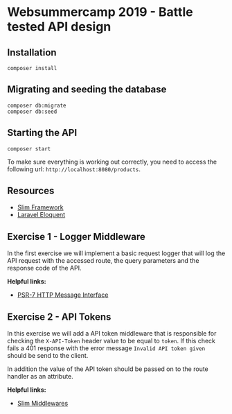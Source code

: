 # Websummercamp 2019 - Battle tested API design

## Installation

```
composer install
```

## Migrating and seeding the database

```
composer db:migrate
composer db:seed
```

## Starting the API

```
composer start
```

To make sure everything is working out correctly, you need to access the following url: `http://localhost:8080/products`.

## Resources

* [Slim Framework](https://www.slimframework.com/docs/v4/)
* [Laravel Eloquent](https://laravel.com/docs/5.8/eloquent)

## Exercise 1 - Logger Middleware

In the first exercise we will implement a basic request logger that will log the API request with the accessed route, the query parameters and the response code of the API.

**Helpful links:**
* [PSR-7 HTTP Message Interface](https://www.php-fig.org/psr/psr-7/)

## Exercise 2 - API Tokens

In this exercise we will add a API token middleware that is responsible for checking the `X-API-Token` header value to be equal to `token`. If this check fails a 401 response with the error message `Invalid API token given` should be send to the client.

In addition the value of the API token should be passed on to the route handler as an attribute.

**Helpful links:**
* [Slim Middlewares](https://www.slimframework.com/docs/v4/concepts/middleware.html)